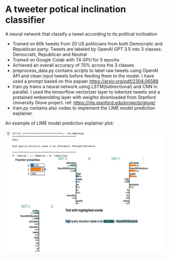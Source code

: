 # A tweeter potical inclination classifier

A neural network that classify a tweet according to its political inclination

- Trained on 60k tweets from 20 US politicians from both Democratic and Republican party. Tweets are labeled by OpenAI GPT 3.5 into 3 classes: Democratit, Republican and Neutral
- Trained on Google Colab with T4 GPU for 5 epochs
- Achieved an overall accuracy of 70% across the 3 classes
- preprocess_data.py contains scripts to label raw tweets using OpenAI API and clean input tweets before feeding them to the model. I have used a prompt based on this papaer https://arxiv.org/pdf/2304.06588
- train.py trains a neural network using LSTM(bidirectional) and CNN in parallel. I used the tensorflow vectorizer layer to tokenize tweets and a pretained embendding layer with weights downloaded from Stanford University Glove project. ref: https://nlp.stanford.edu/projects/glove/
- train.py contains also codes to implement the LIME model prediction explainer.

An example of LIME model prediction explainer plot:

<img src="img/Screenshot 2024-07-10 at 18.28.28.png" alt="MarineGEO circle logo" style="height: 400px; width:700px;"/>
